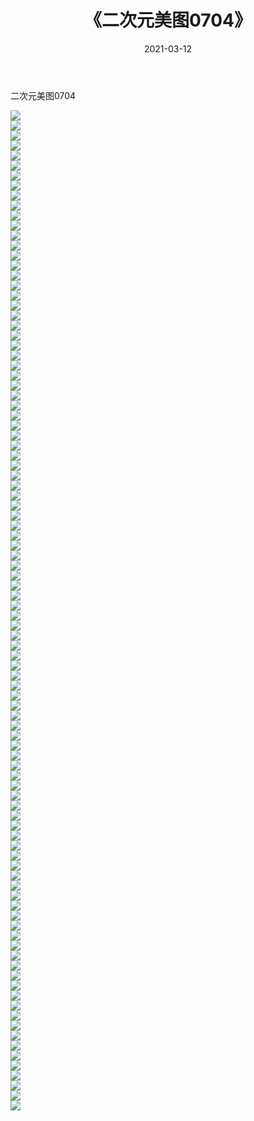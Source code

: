 ﻿---
layout: post
title:  《二次元美图0704》
date:   2021-03-12
img: http://imgx.orgx.ga/二次元/2021/二次元美图0704/000.jpg
categories: [美女, 清纯, 唯美]
---

二次元美图0704

 ![](http://imgx.orgx.ga/二次元/2021/二次元美图0704/001.png) <br>![](http://imgx.orgx.ga/二次元/2021/二次元美图0704/002.png) <br>![](http://imgx.orgx.ga/二次元/2021/二次元美图0704/003.png) <br>![](http://imgx.orgx.ga/二次元/2021/二次元美图0704/004.png) <br>![](http://imgx.orgx.ga/二次元/2021/二次元美图0704/005.png) <br>![](http://imgx.orgx.ga/二次元/2021/二次元美图0704/006.png) <br>![](http://imgx.orgx.ga/二次元/2021/二次元美图0704/007.png) <br>![](http://imgx.orgx.ga/二次元/2021/二次元美图0704/008.png) <br>![](http://imgx.orgx.ga/二次元/2021/二次元美图0704/009.png) <br>![](http://imgx.orgx.ga/二次元/2021/二次元美图0704/010.png) <br>![](http://imgx.orgx.ga/二次元/2021/二次元美图0704/011.png) <br>![](http://imgx.orgx.ga/二次元/2021/二次元美图0704/012.png) <br>![](http://imgx.orgx.ga/二次元/2021/二次元美图0704/013.png) <br>![](http://imgx.orgx.ga/二次元/2021/二次元美图0704/014.png) <br>![](http://imgx.orgx.ga/二次元/2021/二次元美图0704/015.png) <br>![](http://imgx.orgx.ga/二次元/2021/二次元美图0704/016.png) <br>![](http://imgx.orgx.ga/二次元/2021/二次元美图0704/017.png) <br>![](http://imgx.orgx.ga/二次元/2021/二次元美图0704/018.png) <br>![](http://imgx.orgx.ga/二次元/2021/二次元美图0704/019.png) <br>![](http://imgx.orgx.ga/二次元/2021/二次元美图0704/020.png) <br>![](http://imgx.orgx.ga/二次元/2021/二次元美图0704/021.png) <br>![](http://imgx.orgx.ga/二次元/2021/二次元美图0704/022.png) <br>![](http://imgx.orgx.ga/二次元/2021/二次元美图0704/023.png) <br>![](http://imgx.orgx.ga/二次元/2021/二次元美图0704/024.png) <br>![](http://imgx.orgx.ga/二次元/2021/二次元美图0704/025.png) <br>![](http://imgx.orgx.ga/二次元/2021/二次元美图0704/026.png) <br>![](http://imgx.orgx.ga/二次元/2021/二次元美图0704/027.png) <br>![](http://imgx.orgx.ga/二次元/2021/二次元美图0704/028.png) <br>![](http://imgx.orgx.ga/二次元/2021/二次元美图0704/029.png) <br>![](http://imgx.orgx.ga/二次元/2021/二次元美图0704/030.png) <br>![](http://imgx.orgx.ga/二次元/2021/二次元美图0704/031.png) <br>![](http://imgx.orgx.ga/二次元/2021/二次元美图0704/032.png) <br>![](http://imgx.orgx.ga/二次元/2021/二次元美图0704/033.png) <br>![](http://imgx.orgx.ga/二次元/2021/二次元美图0704/034.png) <br>![](http://imgx.orgx.ga/二次元/2021/二次元美图0704/035.png) <br>![](http://imgx.orgx.ga/二次元/2021/二次元美图0704/036.png) <br>![](http://imgx.orgx.ga/二次元/2021/二次元美图0704/037.png) <br>![](http://imgx.orgx.ga/二次元/2021/二次元美图0704/038.png) <br>![](http://imgx.orgx.ga/二次元/2021/二次元美图0704/039.png) <br>![](http://imgx.orgx.ga/二次元/2021/二次元美图0704/040.png) <br>![](http://imgx.orgx.ga/二次元/2021/二次元美图0704/041.png) <br>![](http://imgx.orgx.ga/二次元/2021/二次元美图0704/042.png) <br>![](http://imgx.orgx.ga/二次元/2021/二次元美图0704/043.png) <br>![](http://imgx.orgx.ga/二次元/2021/二次元美图0704/044.png) <br>![](http://imgx.orgx.ga/二次元/2021/二次元美图0704/045.png) <br>![](http://imgx.orgx.ga/二次元/2021/二次元美图0704/046.png) <br>![](http://imgx.orgx.ga/二次元/2021/二次元美图0704/047.png) <br>![](http://imgx.orgx.ga/二次元/2021/二次元美图0704/048.png) <br>![](http://imgx.orgx.ga/二次元/2021/二次元美图0704/049.png) <br>![](http://imgx.orgx.ga/二次元/2021/二次元美图0704/050.png) <br>![](http://imgx.orgx.ga/二次元/2021/二次元美图0704/051.png) <br>![](http://imgx.orgx.ga/二次元/2021/二次元美图0704/052.png) <br>![](http://imgx.orgx.ga/二次元/2021/二次元美图0704/053.png) <br>![](http://imgx.orgx.ga/二次元/2021/二次元美图0704/054.png) <br>![](http://imgx.orgx.ga/二次元/2021/二次元美图0704/055.png) <br>![](http://imgx.orgx.ga/二次元/2021/二次元美图0704/056.png) <br>![](http://imgx.orgx.ga/二次元/2021/二次元美图0704/057.png) <br>![](http://imgx.orgx.ga/二次元/2021/二次元美图0704/058.png) <br>![](http://imgx.orgx.ga/二次元/2021/二次元美图0704/059.png) <br>![](http://imgx.orgx.ga/二次元/2021/二次元美图0704/060.png) <br>![](http://imgx.orgx.ga/二次元/2021/二次元美图0704/061.png) <br>![](http://imgx.orgx.ga/二次元/2021/二次元美图0704/062.png) <br>![](http://imgx.orgx.ga/二次元/2021/二次元美图0704/063.png) <br>![](http://imgx.orgx.ga/二次元/2021/二次元美图0704/064.png) <br>![](http://imgx.orgx.ga/二次元/2021/二次元美图0704/065.png) <br>![](http://imgx.orgx.ga/二次元/2021/二次元美图0704/066.png) <br>![](http://imgx.orgx.ga/二次元/2021/二次元美图0704/067.png) <br>![](http://imgx.orgx.ga/二次元/2021/二次元美图0704/068.png) <br>![](http://imgx.orgx.ga/二次元/2021/二次元美图0704/069.png) <br>![](http://imgx.orgx.ga/二次元/2021/二次元美图0704/070.png) <br>![](http://imgx.orgx.ga/二次元/2021/二次元美图0704/071.png) <br>![](http://imgx.orgx.ga/二次元/2021/二次元美图0704/072.png) <br>![](http://imgx.orgx.ga/二次元/2021/二次元美图0704/073.png) <br>![](http://imgx.orgx.ga/二次元/2021/二次元美图0704/074.png) <br>![](http://imgx.orgx.ga/二次元/2021/二次元美图0704/075.png) <br>![](http://imgx.orgx.ga/二次元/2021/二次元美图0704/076.png) <br>![](http://imgx.orgx.ga/二次元/2021/二次元美图0704/077.png) <br>![](http://imgx.orgx.ga/二次元/2021/二次元美图0704/078.png) <br>![](http://imgx.orgx.ga/二次元/2021/二次元美图0704/079.png) <br>![](http://imgx.orgx.ga/二次元/2021/二次元美图0704/080.png) <br>![](http://imgx.orgx.ga/二次元/2021/二次元美图0704/081.png) <br>![](http://imgx.orgx.ga/二次元/2021/二次元美图0704/082.png) <br>![](http://imgx.orgx.ga/二次元/2021/二次元美图0704/083.png) <br>![](http://imgx.orgx.ga/二次元/2021/二次元美图0704/084.png) <br>![](http://imgx.orgx.ga/二次元/2021/二次元美图0704/085.png) <br>![](http://imgx.orgx.ga/二次元/2021/二次元美图0704/086.png) <br>![](http://imgx.orgx.ga/二次元/2021/二次元美图0704/087.png) <br>![](http://imgx.orgx.ga/二次元/2021/二次元美图0704/088.png) <br>![](http://imgx.orgx.ga/二次元/2021/二次元美图0704/089.png) <br>![](http://imgx.orgx.ga/二次元/2021/二次元美图0704/090.png) <br>![](http://imgx.orgx.ga/二次元/2021/二次元美图0704/091.png) <br>![](http://imgx.orgx.ga/二次元/2021/二次元美图0704/092.png) <br>![](http://imgx.orgx.ga/二次元/2021/二次元美图0704/093.png) <br>![](http://imgx.orgx.ga/二次元/2021/二次元美图0704/094.png) <br>![](http://imgx.orgx.ga/二次元/2021/二次元美图0704/095.png) <br>![](http://imgx.orgx.ga/二次元/2021/二次元美图0704/096.png) <br>![](http://imgx.orgx.ga/二次元/2021/二次元美图0704/097.png) <br>![](http://imgx.orgx.ga/二次元/2021/二次元美图0704/098.png) <br>![](http://imgx.orgx.ga/二次元/2021/二次元美图0704/099.png) <br>![](http://imgx.orgx.ga/二次元/2021/二次元美图0704/100.png) <br>